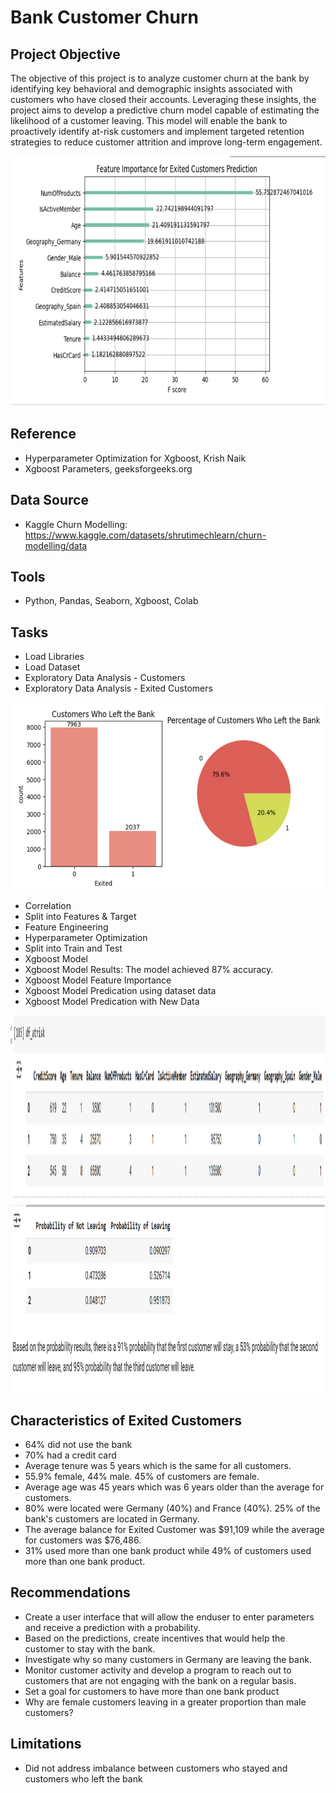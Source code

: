 # Bank Customer Churn

## Project Objective
The objective of this project is to analyze customer churn at the bank by identifying key behavioral and demographic insights associated with customers who have closed their accounts. Leveraging these insights, the project aims to develop a predictive churn model capable of estimating the likelihood of a customer leaving. This model will enable the bank to proactively identify at-risk customers and implement targeted retention strategies to reduce customer attrition and improve long-term engagement.

<img src="https://github.com/Sarah269/glowing-dollop/blob/main/CustomerChurn/ExitCust_FeatureImportance.png" height=400>

## Reference
- Hyperparameter Optimization for Xgboost, Krish Naik
- Xgboost Parameters, geeksforgeeks.org

## Data Source
- Kaggle Churn Modelling: https://www.kaggle.com/datasets/shrutimechlearn/churn-modelling/data

## Tools
- Python, Pandas, Seaborn, Xgboost, Colab

## Tasks
- Load Libraries
- Load Dataset
- Exploratory Data Analysis - Customers
- Exploratory Data Analysis - Exited Customers

<img src="https://github.com/Sarah269/glowing-dollop/blob/main/CustomerChurn/ExitedCust_1.png" height=300>
  
- Correlation
- Split into Features & Target
- Feature Engineering
- Hyperparameter Optimization
- Split into Train and Test
- Xgboost Model
- Xgboost Model Results: The model achieved 87% accuracy.
- Xgboost Model Feature Importance
- Xgboost Model Predication using dataset data
- Xgboost Model Predication with New Data

<img src="https://github.com/Sarah269/glowing-dollop/blob/main/CustomerChurn/atrisk_1.png" height=300>
<br>
<img src="https://github.com/Sarah269/glowing-dollop/blob/main/CustomerChurn/atrisk_2.png" height=300>

  
## Characteristics of Exited Customers
- 64% did not use the bank
- 70% had a credit card
- Average tenure was 5 years which is the same for all customers.
- 55.9% female, 44% male.  45% of customers are female.
- Average age was 45 years which was 6 years older than the average for customers.
- 80% were located were Germany (40%) and France (40%).  25% of the bank's customers are located in Germany.
- The average balance for Exited Customer was \$91,109  while the average for customers was \$76,486.
- 31% used more than one bank product while 49% of customers used more than one bank product.

## Recommendations
- Create a user interface that will allow the enduser to enter parameters and receive a prediction with a probability.
- Based on the predictions, create incentives that would help the customer to stay with the bank.
- Investigate why so many customers in Germany are leaving the bank.
- Monitor customer activity and develop a program to reach out to customers that are not engaging with the bank on a regular basis.
- Set a goal for customers to have more than one bank product
- Why are female customers leaving in a greater proportion than male customers?

## Limitations
- Did not address imbalance between customers who stayed and customers who left the bank


